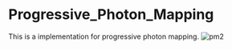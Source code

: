 # Progressive_Photon_Mapping
This is a implementation for progressive photon mapping.
![pm2](https://user-images.githubusercontent.com/18588887/201472194-297524a8-8292-489f-8a78-03e834c7914e.png)
